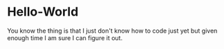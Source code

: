 # Hello-World

You know the thing is that I just don't know how to code just yet but given enough time I am sure I can figure it out.
